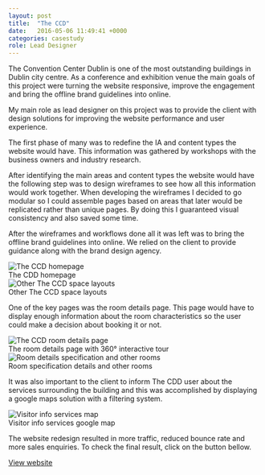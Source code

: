 ```yaml
---
layout: post
title:  "The CCD"
date:   2016-05-06 11:49:41 +0000
categories: casestudy
role: Lead Designer
---
```


<p>
    The Convention Center Dublin is one of the most outstanding buildings in Dublin city centre. As a conference and exhibition venue the main goals of this project were turning the website responsive, improve the engagement and bring the offline brand guidelines into online.
</p>
<p>
    My main role as lead designer on this project was to provide the client with design solutions for improving the website performance and user experience.
</p>
<p>
    The first phase of many was to redefine the IA and content types the website would have. This information was gathered by workshops with the business owners and industry research.
</p>
<p>
    After identifying the main areas and content types the website would have the following step was to design wireframes to see how all this information would work together. When developing the wireframes I decided to go modular so I could assemble pages based on areas that later would be replicated rather than unique pages. By doing this I guaranteed visual consistency and also saved some time.
</p>
<p>
    After the wireframes and workflows done all it was left was to bring the offline brand guidelines into online. We relied on the client to provide guidance along with the brand design agency.
</p>
<div class="post-content-img">
    <img src="../../../../images/The_CCD_2@2x.png" alt="The CCD homepage">
    <div class="post-content-img-caption">
        The CDD homepage
    </div>
</div>
<div class="post-content-img">
    <img src="../../../../images/The_CCD_3@2x.png" alt="Other The CCD space layouts">
    <div class="post-content-img-caption">
        Other The CCD space layouts
    </div>
</div>
<p>
    One of the key pages was the room details page. This page would have to display enough information about the room characteristics so the user could make a decision about booking it or not.
</p>
<div class="post-content-img">
    <img src="../../../../images/The_CCD_1@2x.png" alt="The CCD room details page">
    <div class="post-content-img-caption">
        The room details page with 360° interactive tour
    </div>
</div>
<div class="post-content-img">
    <img src="../../../../images/The_CCD_4@2x.png" alt="Room details specification and other rooms">
    <div class="post-content-img-caption">
        Room specification details and other rooms
    </div>
</div>
<p>
    It was also important to the client to inform The CDD user about the services surrounding the building and this was accomplished by displaying a google maps solution with a filtering system.
</p>
<div class="post-content-img">
    <img src="../../../../images/The_CCD_5@2x.png" alt="Visitor info services map">
    <div class="post-content-img-caption">
        Visitor info services google map
    </div>
</div>
<p>
    The website redesign resulted in more traffic, reduced bounce rate and more sales enquiries. To check the final result, click on the button bellow.
</p>
<div>
    <p><a class="color-change button" href="">View website</a></p>
</div>
